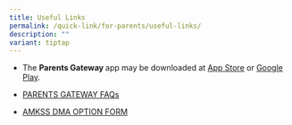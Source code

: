 ```yaml
---
title: Useful Links
permalink: /quick-link/for-parents/useful-links/
description: ""
variant: tiptap
---
```

<ul data-tight="true" class="tight">
<li>
<p>The <strong>Parents Gateway </strong>app may be downloaded at <a href="https://apps.apple.com/sg/app/parents-gateway/id1267198708" rel="noopener noreferrer nofollow" target="_blank">App Store</a> or
<a href="https://play.google.com/store/apps/details?id=com.moe.pgp&amp;hl=en_US&amp;pli=1" rel="noopener noreferrer nofollow" target="_blank">Google Play</a>.</p>
</li>
<li>
<p><a href="https://pg.moe.edu.sg/faq" rel="noopener noreferrer nofollow" target="_blank">PARENTS GATEWAY FAQs</a>
</p>
</li>
<li>
<p><a href="https://go.gov.sg/amkssdma" rel="noopener noreferrer nofollow" target="_blank">AMKSS DMA OPTION FORM</a>
</p>
</li>
</ul>
<p></p>